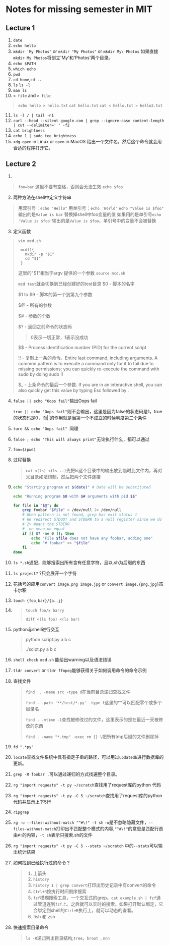 # Notes for missing semester in MIT
## Lecture 1
1. `date`
2. `echo hello`
3. `mkdir 'My Photos'` or `mkdir "My Photos"` or `mkdir My\ Photos` 如果直接`mkdir My Photos`将创立'My'和'Photos'两个目录。
4. `echo $PATH`
5. `which echo`
6. `pwd`
7. `cd home`,`cd ..`
8. `ls` `ls -l`
9. `man ls`
10. `< file` and `> file` 
  > `echo hello > hello.txt`
  > `cat hello.txt`
  > `cat < hello.txt > hello2.txt`
11. `ls -l / | tail -n1`
12. `curl --head --silent google.com | grep --ignore-case content-length | cut --delimiter=' ' -f2`
13. `cat brightness`
14. `echo 1 | sudo tee brightness`
15. `xdg-open` in Linux or `open` in MacOS 给出一个文件名，然后这个命令就会用合适的程序打开它。
## Lecture 2
1. 
  > `foo=bar` 这里不要有空格，否则会无法生效
  > `echo $foo` 
2. 两种方法在shell中定义字符串
  > 用双引号：`echo "Hello"`
  > 用单引号：`echo 'World'`
  > `echo "Value is $foo"` 输出的是`Value is bar` 替换掉shell中foo变量的值
  > 如果用的是单引号`echo 'Value is $foo'`输出的是`Value is $foo`，单引号中的变量不会被替换
3. 定义函数
  > `vim mcd.sh`
  > ```
  >  mcd(){
  >    mkdir -p "$1"
  >    cd "$1"
  >  }
  > ```
  > 这里的"$1"相当于argv 提供的一个参数
  >  `source mcd.sh` 
  >
  > `mcd test`就会切换到已经创建好的test目录 
  > $0 - 脚本的名字
  >
  > $1 to $9 - 脚本的第一个到第九个参数
  >
  > $@ - 所有的参数
  >
  > $# - 参数的个数
  >
  > $? - 返回之前命令的状态码
  >
  > > 0表示一切正常，1表示没成功
  >
  > $$ - Process identification number (PID) for the current script
  >
  > !! - 复制上一条的命令。Entire last command, including arguments. A common pattern is to execute a command only for it to fail due to missing permissions; you can quickly re-execute the command with sudo by doing sudo !!
  >
  > $_ - 上条命令的最后一个参数. If you are in an interactive shell, you can also quickly get this value by typing Esc followed by .

4. `false || echo "Oops fail"`输出Oops fail 

   `true || echo "Oops fail"`则不会输出，这里是因为false的状态码是1，true的状态码是0，而||的作用就是当第一个不成立的时候判度第二个条件

5. `ture && echo "Oops fail" `同理

6. `false ; echo "This will always print"`无论执行什么，都可以通过

7. `foo=$(pwd)`

8. 过程替换

   >  `cat <(ls) <(ls ..)`先把ls这个目录中的输出放到临时比文件内，再对父目录如法炮制，然后把两个文件连接
   >
   
9. ```sh
   echo "Starting program at $(date)" # Date will be substituted
   
   echo "Running program $0 with $# arguments with pid $$"
   
   for file in "$@"; do
       grep foobar "$file" > /dev/null 2> /dev/null
       # When pattern is not found, grep has exit status 1
       # We redirect STDOUT and STDERR to a null register since we do not care about them
       # 2> means the STDERR
       # -ne mean no equal
       if [[ $? -ne 0 ]]; then
           echo "File $file does not have any foobar, adding one"
           echo "# foobar" >> "$file"
       fi
   done
   ```

10. `ls *.sh`通配，能够搜索出所有含有任意字符，且以.sh为后缀的东西

11. `ls project?`  ?只会展开一个字符

12. 花括号的应用`convert image.png image.jpg` or `convert image.{png,jpg}`笛卡尔积

13. `touch {foo,bar}/{a..j}`

14. >  `touch foo/x bar/y`
    >
    > `diff <(ls foo) <(ls bar)`

15. python与shell进行交互

    > python script.py a b c
    >
    > ./scipt.py a b c
    
16. `shell check mcd.sh` 能给出warning以及语法错误

17. `tldr convert` or `tldr ffmpeg`能够获得关于如何调用命令的命令示例

18. 查找文件

    > `find  . -name src -type d`在当前目录递归查找文件
    >
    > `find . -path '**/test/*.py' -type f`这里的**可以匹配零个或多个目录名
    >
    > `find . -mtime -1`查找被修改过的文件，这里表示的是在最近一天被修改的东西
    >
    > `find . -name "*.tmp" -exec rm {} \`把所有tmp后缀的文件删除掉
    
19. `fd ".*py"`

20. `locate`查找文件系统中具有指定子串的路径，可以用过`updatedb`进行数据库的更新。

21. `grep -R foobar .`可以通过递归的方式找遍整个目录。

22. `rg "import requests" -t py ~/scratch`查找用了request库的python 代码

23. `rg "import requests" -t py -C 5 ~/scratch`查找用了request库的python 代码并显示上下5行

23. `ripgrep`

24. `rg -u --files-without-match "^#\!" -t sh`   `-u`是不忽略隐藏文件，`--files-without-match`打印出不匹配整个模式的内容,`"^#\!"`的意思是匹配行首由`#!`的内容，`-t sh`表示只搜索.sh的文件 

25. `rg "import requests" -t py -C 5 --stats ~/scratch` 中的`--stats`可以输出统计结果

26. 如何找到已经执行过的命令？

    > 1. 上箭头
    > 2. `history`
    > 3. `history 1 | grep convert`打印出历史记录中有convert的命令
    > 4. `Ctrl+R`按执行时间倒序搜索
    > 5. `fzf`模糊搜索工具，一个交互式的grep。`cat example.sh | fzf`通过管道连到`fzf`上。之后就可以实时的搜索。如果打开默认绑定，它会绑定到shell的`Ctrl+R`执行上，就可以动态的查看。
    > 6. fish 和 zsh

27. 快速搜索目录命令

    > `ls -R`递归列出目录结构,`tree`，`broot `, `nnn`

